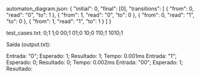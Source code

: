 automaton_diagram.json:
{
  "initial": 0,
  "final": [0],
  "transitions": [
    { "from": 0, "read": "0", "to": 1 },
    { "from": 1, "read": "0", "to": 0 },
    { "from": 0, "read": "1", "to": 0 },
    { "from": 1, "read": "1", "to": 1 }
  ]
}

test_cases.txt:
0;1
1;0
00;1
01;0
10;0
110;1
1010;1

Saída (output.txt):

Entrada: "0"; Esperado: 1; Resultado: 1; Tempo: 0.001ms
Entrada: "1"; Esperado: 0; Resultado: 0; Tempo: 0.002ms
Entrada: "00"; Esperado: 1; Resultado: 
